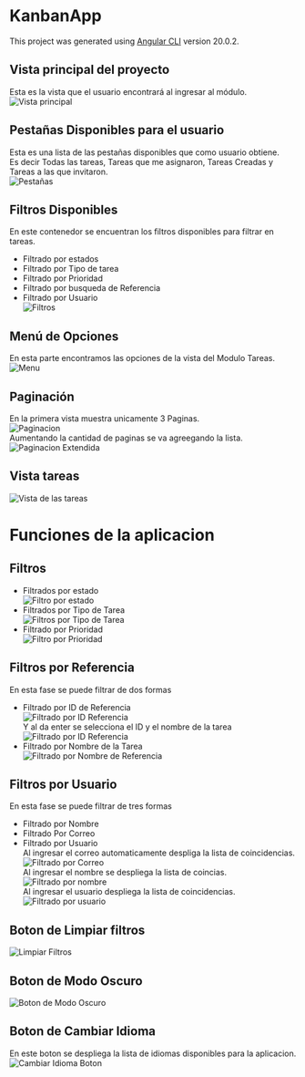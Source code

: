 # KanbanApp

This project was generated using [Angular CLI](https://github.com/angular/angular-cli) version 20.0.2.

## Vista principal del proyecto
Esta es la vista que el usuario encontrará al ingresar al módulo.<br>
![Vista principal](/public/assets/images/VistaPrincipal.png)

## Pestañas Disponibles para el usuario
Esta es una lista de las pestañas disponibles que como usuario obtiene.<br>
Es decir Todas las tareas, Tareas que me asignaron, Tareas Creadas y Tareas a las que invitaron.<br>
![Pestañas](/public/assets/images/Pestañas.png)

## Filtros Disponibles
En este contenedor se encuentran los filtros disponibles para filtrar en tareas.<br>
- Filtrado por estados
- Filtrado por Tipo de tarea
- Filtrado por Prioridad
- Filtrado por busqueda de Referencia
- Filtrado por Usuario<br>
![Filtros](/public/assets/images/Filtros.png)

## Menú de Opciones
En esta parte encontramos las opciones de la vista del Modulo Tareas.<br>
![Menu](/public/assets/images/MenuDeOpciones.png)

## Paginación
En la primera vista muestra unicamente 3 Paginas.<br>
![Paginacion](/public/assets/images/Paginacion.png)<br>
Aumentando la cantidad de paginas se va agreegando la lista. <br>
![Paginacion Extendida](/public/assets/images/Paginacion2.png)

## Vista tareas
![Vista de las tareas](/public/assets/images/Tareas.png)

# Funciones de la aplicacion
## Filtros
- Filtrados por estado <br>
    ![Filtro por estado](/public/assets/images/Estados.png)
- Filtrados por Tipo de Tarea <br>
    ![Filtros por Tipo de Tarea](/public/assets/images/TareaTipo.png)
- Filtrado por Prioridad<br>
    ![Filtro por Prioridad](/public/assets/images/PrioridadTarea.png)
## Filtros por Referencia
En esta fase se puede filtrar de dos formas
- Filtrado por ID de Referencia<br>
    ![Filtrado por ID Referencia](/public/assets/images/FiltradoRef1.png)<br>
    Y al da enter se selecciona el ID y el nombre de la tarea<br>
    ![Filtrado por ID Referencia](/public/assets/images/SeleccionRef.png)
- Filtrado por Nombre de la Tarea<br>
    ![Filtrado por Nombre de Referencia](/public/assets/images/NombreRef.png)
## Filtros por Usuario
En esta fase se puede filtrar de tres formas
- Filtrado por Nombre<br>
- Filtrado Por Correo<br>
- Filtrado por Usuario<br>
Al ingresar el correo automaticamente despliga la lista de coincidencias.<br>
    ![Filtrado por Correo](/public/assets/images/FiltradoCorreo.png)<br>
Al ingresar el nombre se despliega la lista de coincias.<br>
    ![Filtrado por nombre](/public/assets/images/FIltradoNombre.png)<br>
Al ingresar el usuario despliega la lista de coincidencias.<br>
    ![Filtrado por usuario](/public/assets/images/FiltradoUsuario.png)<br>
## Boton de Limpiar filtros
![Limpiar Filtros](/public/assets/images/LimpiarFiltrosBtt.png)
## Boton de Modo Oscuro
![Boton de Modo Oscuro](/public/assets/images/ModoOscurotBtt.png)
## Boton de Cambiar Idioma
En este boton se despliega la lista de idiomas disponibles para la aplicacion.<br>
![Cambiar Idioma Boton](/public/assets/images/CambiarIdiomaBtt.png)
